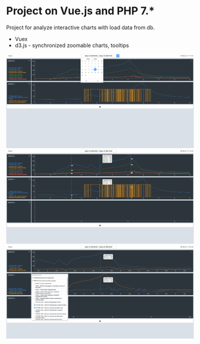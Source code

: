 # Project on Vue.js and PHP 7.* 
Project for analyze interactive charts with load data from db. 

 - Vuex
 - d3.js - synchronized zoomable charts, tooltips
 
![Example 1](graph_example_img1.png) 
![Example 2](graph_example_img2.png) 
![Example 3](graph_example_img3.png)

